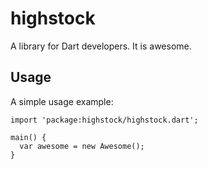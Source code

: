 # highstock

A library for Dart developers. It is awesome.

## Usage

A simple usage example:

    import 'package:highstock/highstock.dart';

    main() {
      var awesome = new Awesome();
    }
